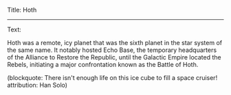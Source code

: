Title: Hoth

----

Text: 

Hoth was a remote, icy planet that was the sixth planet in the star system of the same name. It notably hosted Echo Base, the temporary headquarters of the Alliance to Restore the Republic, until the Galactic Empire located the Rebels, initiating a major confrontation known as the Battle of Hoth.

(blockquote: There isn't enough life on this ice cube to fill a space cruiser! attribution: Han Solo)
